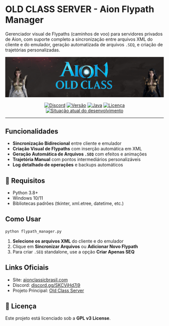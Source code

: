 # OLD CLASS SERVER - Aion Flypath Manager

Gerenciador visual de Flypaths (caminhos de voo) para servidores privados de Aion, com suporte completo a sincronização entre arquivos XML do cliente e do emulador, geração automatizada de arquivos `.SEQ`, e criação de trajetórias personalizadas.

![Banner](https://github.com/kamidaki/aion-flypath-generator/blob/main/Banner_OldClass.png)

<div align="center">

[![Discord](https://img.shields.io/badge/Discord-5865f2?logo=discord&logoColor=white)](https://discord.gg/SKCVjHd7j9)
[![Versão](https://img.shields.io/badge/Version-4.7.5%20|%204.8%20|%205.6%20|%207.7-blue)](http://aionclassicbrasil.com/oldclass-server/download/)
[![Java](https://img.shields.io/badge/Java-21+-orange)](https://www.oracle.com/java/technologies/javase-downloads.html)
[![Licença](https://img.shields.io/badge/License-GPL%20v3-green)](LICENSE)
[![Situação atual do desenvolvimento](https://img.shields.io/badge/Build-Contrução_Ativa-brightgreen)](https://github.com/kamidaki/old-class-server)

</div>

---

## Funcionalidades

- **Sincronização Bidirecional** entre cliente e emulador
- **Criação Visual de Flypaths** com inserção automática em XML
- **Geração Automática de Arquivos `.SEQ`** com efeitos e animações
- **Trajetória Manual** com pontos intermediários personalizáveis
- **Log detalhado de operações** e backups automáticos

## 📁 Requisitos

- Python 3.8+
- Windows 10/11
- Bibliotecas padrões (tkinter, xml.etree, datetime, etc.)

## Como Usar

```bash
python flypath_manager.py
```

1. **Selecione os arquivos XML** do cliente e do emulador
2. Clique em **Sincronizar Arquivos** ou **Adicionar Novo Flypath**
3. Para criar `.SEQ` standalone, use a opção **Criar Apenas SEQ**

## Links Oficiais

- Site: [aionclassicbrasil.com](http://aionclassicbrasil.com)
- Discord: [discord.gg/SKCVjHd7j9](https://discord.gg/SKCVjHd7j9)
- Projeto Principal: [Old Class Server](https://github.com/kamidaki/old-class-server)

## 📄 Licença

Este projeto está licenciado sob a **GPL v3 License**.